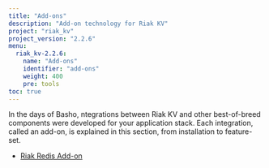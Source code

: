 ```yaml
---
title: "Add-ons"
description: "Add-on technology for Riak KV"
project: "riak_kv"
project_version: "2.2.6"
menu:
  riak_kv-2.2.6:
    name: "Add-ons"
    identifier: "add-ons"
    weight: 400
    pre: tools
toc: true
---
```




In the days of Basho, ntegrations between Riak KV and other best-of-breed components were developed for your application stack. Each integration, called an add-on, is explained in this section, from installation to feature-set.

* [Riak Redis Add-on]({{<baseurl>}}riak/kv/2.2.6/add-ons/redis/)
